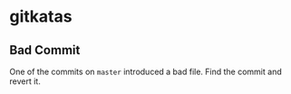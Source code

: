 # gitkatas
##  Bad Commit
One of the commits on `master` introduced a bad file.
Find the commit and revert it.

